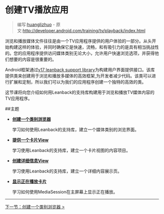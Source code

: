 # 创建TV播放应用

> 编写:[huanglizhuo](https://github.com/huanglizhuo) - 原文:<http://developer.android.com/training/tv/playback/index.html>


浏览和播放媒体文件往往是由一个TV应用程序提供的用户体验的一部分。从头开始构建这样的体验，并同时确保它是快速，流畅，和有吸引力的是具有相当挑战性的。您的应用程序提供访问媒体类别无论大小，允许用户快速浏览选项，并获得他们想要的内容是很重要的。

Android框架通过[v17 leanback support library](http://developer.android.com/tools/support-library/features.html#v17-leanback)为构建用户界面提供接口。该库提供类来创建用于浏览和播放多媒体的高效框架,为开发者减少代码。该类可以进行扩展和定制，所以我们可以为我们的应用程序创建一个独特的高效的类。

这节课将向您介绍如何用Leanback的支持库构建用于浏览和播放TV媒体内容的TV应用程序。

##主题

* [**创建一个类别浏览器**](browse.html)

  学习如何使用Leanback的支持库，建立一个媒体类别的浏览界面。

* [**提供一个卡片View**](card.html)

  学习使用Leanback的支持库，建立一个卡片视图的内容项目。

* [**创建详细信息View**](details.html)

  学习使用Leanback的支持库，建立一个详细内容展示页。

* [**显示正在播放卡片**](now-playing.html)

  学习如何使用MediaSession在主屏幕上显示正在播放。
  
---------------
[下一节：创建一个类别浏览器 >](browse.html)
  